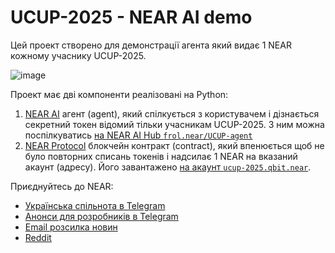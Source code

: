 # UCUP-2025 - NEAR AI demo

Цей проект створено для демонстрації агента який видає 1 NEAR кожному учаснику UCUP-2025.

![image](https://github.com/user-attachments/assets/622f556e-97c9-47e3-a769-3c461e7d6d93)

Проект має дві компоненти реалізовані на Python:

1. [NEAR AI](https://near.ai) агент (agent), який спілкується з користувачем і дізнається секретний токен відомий тільки учасникам UCUP-2025. З ним можна поспілкуватись [на NEAR AI Hub `frol.near/UCUP-agent`](https://app.near.ai/agents/frol.near/UCUP-agent)
2. [NEAR Protocol](https://dev.near.org) блокчейн контракт (contract), який впенюється щоб не було повторних списань токенів і надсилає 1 NEAR на вказаний акаунт (адресу). Його завантажено [на акаунт `ucup-2025.qbit.near`](https://nearblocks.io/address/ucup-2025.qbit.near).

Приєднуйтесь до NEAR:

* [Українська спільнота в Telegram](https://t.me/nearprotocolua)
* [Анонси для розробників в Telegram](https://t.me/neardevhub)
* [Email розсилка новин](https://dev.near.org/newsletter)
* [Reddit](https://www.reddit.com/r/nearprotocol/)
